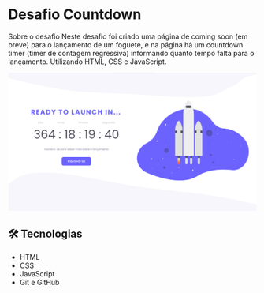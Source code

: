 # Desafio Countdown 

Sobre o desafio
Neste desafio foi criado uma página de coming soon (em breve) para o lançamento de um foguete, e na página há um countdown timer (timer de contagem regressiva) informando quanto tempo falta para o lançamento. Utilizando HTML, CSS e JavaScript.

![preview](./.github/preview.png)


## 🛠️ Tecnologias

- HTML
- CSS
- JavaScript
- Git e GitHub
